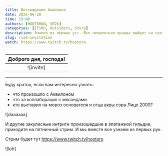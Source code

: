 ```yaml
---
title: Восхождение Аквилона
date: 2024-06-28
time: 19:00
authors: [HOOTSMAN, SE2k]
categories: [ITsRU, Outsiders, Story]
description: Эпопея из первых уст. Вся неприятная правда выйдет на свет.
slug: rise-invitation
watch: https://www.twitch.tv/hootoro
---
```



| Доброго дня, господа! |
| :-------------------: |
|       ![invite]       |

---
<!-- more -->

Буду краток, если вам интересно узнать:

- что произошло с Аквилоном
- что за коллаборация с мясоедами
- кто выставил на мороз основателя и отца аквы сэра Лицо 2000?

![daaaaaa]

И другие закулисные интриги произошедшие в эпатажной гильдии, приходите на пятничный стрим. И мы вместе все узнаем из первых рук.

Стрим будет тут <https://www.twitch.tv/hootoro>

![loh]

